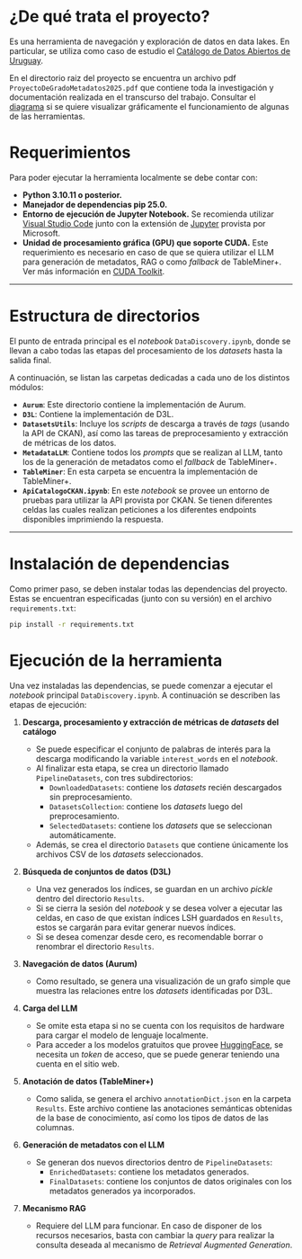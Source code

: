 # ¿De qué trata el proyecto?
Es una herramienta de navegación y exploración de datos en data lakes. En particular, se utiliza como caso de estudio el [Catálogo de Datos Abiertos de Uruguay](https://catalogodatos.gub.uy/).

En el directorio raiz del proyecto se encuentra un archivo pdf `ProyectoDeGradoMetadatos2025.pdf` que contiene toda la investigación y documentación realizada en el transcurso del trabajo. Consultar el [diagrama](https://miro.com/app/board/uXjVKwkwBF4=/) si se quiere visualizar gráficamente el funcionamiento de algunas de las herramientas.

# Requerimientos

Para poder ejecutar la herramienta localmente se debe contar con:

- **Python 3.10.11 o posterior.**
- **Manejador de dependencias pip 25.0.**
- **Entorno de ejecución de Jupyter Notebook.** Se recomienda utilizar [Visual Studio Code](https://code.visualstudio.com/) junto con la extensión de [Jupyter](https://marketplace.visualstudio.com/items?itemName=ms-toolsai.jupyter) provista por Microsoft.
- **Unidad de procesamiento gráfica (GPU) que soporte CUDA.** Este requerimiento es necesario en caso de que se quiera utilizar el LLM para generación de metadatos, RAG o como *fallback* de TableMiner+. Ver más información en [CUDA Toolkit](https://developer.nvidia.com/cuda-toolkit).

---

# Estructura de directorios

El punto de entrada principal es el *notebook* `DataDiscovery.ipynb`, donde se llevan a cabo todas las etapas del procesamiento de los *datasets* hasta la salida final.

A continuación, se listan las carpetas dedicadas a cada uno de los distintos módulos:

- **`Aurum`**: Este directorio contiene la implementación de Aurum.
- **`D3L`**: Contiene la implementación de D3L.
- **`DatasetsUtils`**: Incluye los *scripts* de descarga a través de *tags* (usando la API de CKAN), así como las tareas de preprocesamiento y extracción de métricas de los datos.
- **`MetadataLLM`**: Contiene todos los *prompts* que se realizan al LLM, tanto los de la generación de metadatos como el *fallback* de TableMiner+.
- **`TableMiner`**: En esta carpeta se encuentra la implementación de TableMiner+.
- **`ApiCatalogoCKAN.ipynb`**: En este *notebook* se provee un entorno de pruebas para utilizar la API provista por CKAN. Se tienen diferentes celdas las cuales realizan peticiones a los diferentes endpoints disponibles imprimiendo la respuesta.

---

# Instalación de dependencias

Como primer paso, se deben instalar todas las dependencias del proyecto. Estas se encuentran especificadas (junto con su versión) en el archivo `requirements.txt`:

```bash
pip install -r requirements.txt
```

# Ejecución de la herramienta

Una vez instaladas las dependencias, se puede comenzar a ejecutar el *notebook* principal `DataDiscovery.ipynb`. A continuación se describen las etapas de ejecución:

1. **Descarga, procesamiento y extracción de métricas de *datasets* del catálogo**  
   - Se puede especificar el conjunto de palabras de interés para la descarga modificando la variable `interest_words` en el *notebook*.
   - Al finalizar esta etapa, se crea un directorio llamado `PipelineDatasets`, con tres subdirectorios:
     - `DownloadedDatasets`: contiene los *datasets* recién descargados sin preprocesamiento.
     - `DatasetsCollection`: contiene los *datasets* luego del preprocesamiento.
     - `SelectedDatasets`: contiene los *datasets* que se seleccionan automáticamente.
   - Además, se crea el directorio `Datasets` que contiene únicamente los archivos CSV de los *datasets* seleccionados.

2. **Búsqueda de conjuntos de datos (D3L)**  
   - Una vez generados los índices, se guardan en un archivo *pickle* dentro del directorio `Results`.
   - Si se cierra la sesión del *notebook* y se desea volver a ejecutar las celdas, en caso de que existan índices LSH guardados en `Results`, estos se cargarán para evitar generar nuevos índices.
   - Si se desea comenzar desde cero, es recomendable borrar o renombrar el directorio `Results`.

3. **Navegación de datos (Aurum)**  
   - Como resultado, se genera una visualización de un grafo simple que muestra las relaciones entre los *datasets* identificadas por D3L.

4. **Carga del LLM**  
   - Se omite esta etapa si no se cuenta con los requisitos de hardware para cargar el modelo de lenguaje localmente.
   - Para acceder a los modelos gratuitos que provee [HuggingFace](https://huggingface.co/), se necesita un *token* de acceso, que se puede generar teniendo una cuenta en el sitio web.

5. **Anotación de datos (TableMiner+)**  
   - Como salida, se genera el archivo `annotationDict.json` en la carpeta `Results`. Este archivo contiene las anotaciones semánticas obtenidas de la base de conocimiento, así como los tipos de datos de las columnas.

6. **Generación de metadatos con el LLM**  
   - Se generan dos nuevos directorios dentro de `PipelineDatasets`:
     - `EnrichedDatasets`: contiene los metadatos generados.
     - `FinalDatasets`: contiene los conjuntos de datos originales con los metadatos generados ya incorporados.

7. **Mecanismo RAG**  
   - Requiere del LLM para funcionar. En caso de disponer de los recursos necesarios, basta con cambiar la *query* para realizar la consulta deseada al mecanismo de *Retrieval Augmented Generation*.
